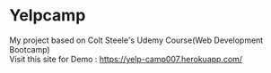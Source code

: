 # Yelpcamp
My project based on Colt Steele's Udemy Course(Web Development Bootcamp)<br>
Visit this site for Demo : https://yelp-camp007.herokuapp.com/ 

